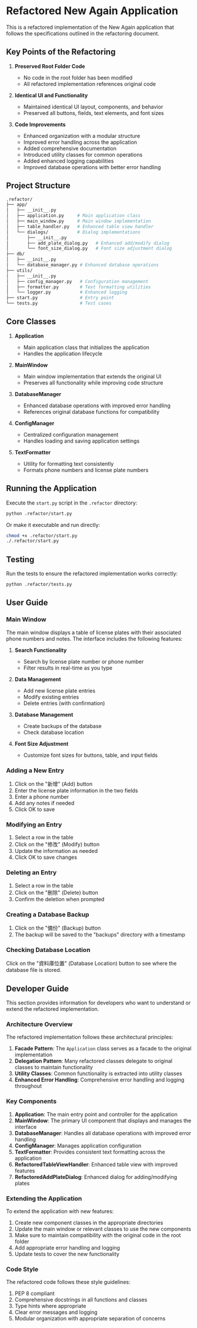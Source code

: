 # Refactored New Again Application

This is a refactored implementation of the New Again application that follows the specifications outlined in the refactoring document.

## Key Points of the Refactoring

1. **Preserved Root Folder Code**
   - No code in the root folder has been modified
   - All refactored implementation references original code

2. **Identical UI and Functionality**
   - Maintained identical UI layout, components, and behavior
   - Preserved all buttons, fields, text elements, and font sizes

3. **Code Improvements**
   - Enhanced organization with a modular structure
   - Improved error handling across the application
   - Added comprehensive documentation
   - Introduced utility classes for common operations
   - Added enhanced logging capabilities
   - Improved database operations with better error handling

## Project Structure

```bash
.refactor/
├── app/
│   ├── __init__.py
│   ├── application.py     # Main application class
│   ├── main_window.py     # Main window implementation
│   ├── table_handler.py   # Enhanced table view handler
│   └── dialogs/           # Dialog implementations
│       ├── __init__.py
│       ├── add_plate_dialog.py   # Enhanced add/modify dialog
│       └── font_size_dialog.py   # Font size adjustment dialog
├── db/
│   ├── __init__.py
│   └── database_manager.py # Enhanced database operations
├── utils/
│   ├── __init__.py
│   ├── config_manager.py   # Configuration management
│   ├── formatter.py        # Text formatting utilities
│   └── logger.py           # Enhanced logging
├── start.py                # Entry point
└── tests.py                # Test cases
```

## Core Classes

1. **Application**
   - Main application class that initializes the application
   - Handles the application lifecycle

2. **MainWindow**
   - Main window implementation that extends the original UI
   - Preserves all functionality while improving code structure

3. **DatabaseManager**
   - Enhanced database operations with improved error handling
   - References original database functions for compatibility

4. **ConfigManager**
   - Centralized configuration management
   - Handles loading and saving application settings

5. **TextFormatter**
   - Utility for formatting text consistently
   - Formats phone numbers and license plate numbers

## Running the Application

Execute the `start.py` script in the `.refactor` directory:

```bash
python .refactor/start.py
```

Or make it executable and run directly:

```bash
chmod +x .refactor/start.py
./.refactor/start.py
```

## Testing

Run the tests to ensure the refactored implementation works correctly:

```bash
python .refactor/tests.py
```

## User Guide

### Main Window

The main window displays a table of license plates with their associated phone numbers and notes. The interface includes the following features:

1. **Search Functionality**
   - Search by license plate number or phone number
   - Filter results in real-time as you type

2. **Data Management**
   - Add new license plate entries
   - Modify existing entries
   - Delete entries (with confirmation)

3. **Database Management**
   - Create backups of the database
   - Check database location

4. **Font Size Adjustment**
   - Customize font sizes for buttons, table, and input fields

### Adding a New Entry

1. Click on the "新增" (Add) button
2. Enter the license plate information in the two fields
3. Enter a phone number
4. Add any notes if needed
5. Click OK to save

### Modifying an Entry

1. Select a row in the table
2. Click on the "修改" (Modify) button
3. Update the information as needed
4. Click OK to save changes

### Deleting an Entry

1. Select a row in the table
2. Click on the "刪除" (Delete) button
3. Confirm the deletion when prompted

### Creating a Database Backup

1. Click on the "備份" (Backup) button
2. The backup will be saved to the "backups" directory with a timestamp

### Checking Database Location

Click on the "資料庫位置" (Database Location) button to see where the database file is stored.

## Developer Guide

This section provides information for developers who want to understand or extend the refactored implementation.

### Architecture Overview

The refactored implementation follows these architectural principles:

1. **Facade Pattern**: The `Application` class serves as a facade to the original implementation
2. **Delegation Pattern**: Many refactored classes delegate to original classes to maintain functionality
3. **Utility Classes**: Common functionality is extracted into utility classes
4. **Enhanced Error Handling**: Comprehensive error handling and logging throughout

### Key Components

1. **Application**: The main entry point and controller for the application
2. **MainWindow**: The primary UI component that displays and manages the interface
3. **DatabaseManager**: Handles all database operations with improved error handling
4. **ConfigManager**: Manages application configuration
5. **TextFormatter**: Provides consistent text formatting across the application
6. **RefactoredTableViewHandler**: Enhanced table view with improved features
7. **RefactoredAddPlateDialog**: Enhanced dialog for adding/modifying plates

### Extending the Application

To extend the application with new features:

1. Create new component classes in the appropriate directories
2. Update the main window or relevant classes to use the new components
3. Make sure to maintain compatibility with the original code in the root folder
4. Add appropriate error handling and logging
5. Update tests to cover the new functionality

### Code Style

The refactored code follows these style guidelines:

1. PEP 8 compliant
2. Comprehensive docstrings in all functions and classes
3. Type hints where appropriate
4. Clear error messages and logging
5. Modular organization with appropriate separation of concerns

